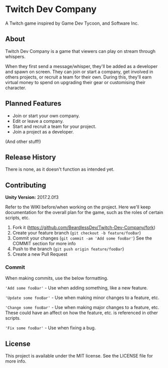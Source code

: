 # Twitch Dev Company
A Twitch game inspired by Game Dev Tycoon, and Software Inc.

## About

Twitch Dev Company is a game that viewers can play on stream through whispers.

When they first send a message/whisper, they'll be added as a developer and spawn on screen. They can join or start a company, get involved in others projects, or recruit a team for their own. During this, they'll earn virtual money to spend on upgrading their gear or customising their character.

## Planned Features

- Join or start your own company.
- Edit or leave a company.
- Start and recruit a team for your project.
- Join a project as a developer.

(And other stuff!)

## Release History
There is none, as it doesn't function as intended yet.

## Contributing
**Unity Version:** 2017.2.0f3

Refer to the WIKI before/when working on the project. Here we'll keep documentation for the overall plan for the game, such as the roles of certain scripts, etc.

1. Fork it (<https://github.com/BeardlessDev/Twitch-Dev-Company/fork>)
2. Create your feature branch (`git checkout -b feature/fooBar`)
3. Commit your changes (`git commit -am 'Add some fooBar'`) See the COMMIT section for more info
4. Push to the branch (`git push origin feature/fooBar`)
5. Create a new Pull Request

### Commit

When making commits, use the below formatting.

`'Add some fooBar'` - Use when adding something, like a new feature.

`'Update some fooBar'` - Use when making minor changes to a feature, etc.

`'Change some fooBar'` - Use when making major changes to a feature, etc. These could have an affect on how the feature, etc. is referenced in other scripts.

`'Fix some fooBar'` - Use when fixing a bug.

## License

This project is available under the MIT license. See the LICENSE file for more info.

